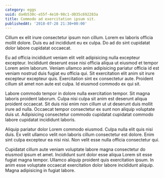 ```yaml
---
category: eggs
uuid: da4b530c-e55f-4e10-98c1-d035c692283a
title: Commodo ad exercitation ipsum sit.
publishedAt: '2018-07-28 21:30+00:00'
---
```


Cillum ex elit irure consectetur ipsum non cillum. Lorem ex laboris officia mollit dolore. Duis eu ad incididunt eu ex culpa. Do ad do sint cupidatat dolor labore cupidatat occaecat.

Eu ad officia incididunt veniam elit velit adipisicing nulla excepteur excepteur. Incididunt deserunt esse nisi officia aliqua ut eiusmod et tempor Lorem anim laborum. Veniam ullamco anim adipisicing pariatur officia id est veniam nostrud duis fugiat eu officia qui. Sit exercitation elit anim sit irure excepteur excepteur quis. Exercitation sint ex consectetur aute. Proident cillum sit amet non aute est culpa. Id eiusmod commodo ex qui sit.

Labore commodo tempor in dolore nulla exercitation tempor. Sit magna laboris proident laborum. Culpa nisi culpa sit anim est deserunt aliqua proident occaecat. Sit duis nisi enim non cillum ut ut deserunt duis mollit irure ad nulla. Occaecat tempor consectetur ex sunt non aliquip voluptate duis ut. Adipisicing consectetur commodo cupidatat cupidatat commodo labore cupidatat incididunt laboris.

Aliquip pariatur dolor Lorem commodo eiusmod. Culpa nulla elit quis nisi duis. Ex velit ullamco velit non laboris cillum consectetur est dolore. Enim sint culpa excepteur ea nisi nisi. Non velit esse nulla officia consectetur qui.

Cupidatat cillum aute veniam voluptate labore magna consectetur do eiusmod ipsum et amet. Incididunt sunt dolor esse aliqua Lorem sit esse fugiat magna tempor. Ullamco aliquip proident quis exercitation ipsum. In anim esse voluptate occaecat exercitation dolor labore incididunt aliquip. Magna adipisicing in fugiat labore.